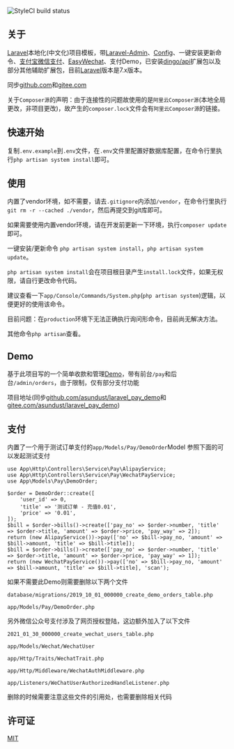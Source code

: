 ![StyleCI build status](https://github.styleci.io/repos/235053411/shield) 

## 关于

[Laravel](https://github.com/laravel/laravel)本地化(中文化)项目模板，带[Laravel-Admin](https://github.com/z-song/laravel-admin)、[Config](https://github.com/laravel-admin-extensions/config)、一键安装更新命令、[支付宝微信支付](https://github.com/yansongda/laravel-pay)、[EasyWechat](https://github.com/w7corp/easywechat)、支付Demo，已安装[dingo/api](https://github.com/dingo/api)扩展包以及部分其他辅助扩展包，目前[Laravel](https://github.com/laravel/laravel)版本是7.x版本。

同步[github.com](https://github.com/asundust/laravel_new)和[gitee.com](https://gitee.com/asundust/laravel_new)


关于`Composer源`的声明：由于连接性的问题故使用的是`阿里云Composer源`(本地全局更改，非项目更改)，故产生的`composer.lock`文件会有`阿里云Composer源`的链接。


## 快速开始

复制`.env.example`到`.env`文件，在`.env`文件里配置好数据库配置，在命令行里执行`php artisan system install`即可。


## 使用

内置了vendor环境，如不需要，请去`.gitignore`内添加`/vendor`，在命令行里执行`git rm -r --cached ./vendor`，然后再提交到git库即可。

如果需要使用内置vendor环境，请在开发前更新一下环境，执行`composer update`即可。


一键安装/更新命令 `php artisan system install`，`php artisan system update`。

`php artisan system install`会在项目根目录产生`install.lock`文件，如果无权限，请自行更改命令代码。

建议查看一下`app/Console/Commands/System.php`(`php artisan system`)逻辑，以便更好的使用该命令。

目前问题：在`production`环境下无法正确执行询问形命令，目前尚无解决方法。

其他命令`php artisan`查看。

## Demo

基于此项目写的一个简单收款和管理[Demo](https://pay.leeay.com/pay)，带有前台`/pay`和后台`/admin/orders`，由于限制，仅有部分支付功能

项目地址(同步[github.com/asundust/laravel_pay_demo](https://github.com/asundust/laravel_pay_demo)和[gitee.com/asundust/laravel_pay_demo](https://gitee.com/asundust/laravel_pay_demo))


## 支付

内置了一个用于测试订单支付的`app/Models/Pay/DemoOrder`Model
参照下面的可以发起测试支付
```
use App\Http\Controllers\Service\Pay\AlipayService;
use App\Http\Controllers\Service\Pay\WechatPayService;
use App\Models\Pay\DemoOrder;
```
```
$order = DemoOrder::create([
    'user_id' => 0,
    'title' => '测试订单 - 充值0.01',
    'price' => '0.01',
]);
$bill = $order->bills()->create(['pay_no' => $order->number, 'title' => $order->title, 'amount' => $order->price, 'pay_way' => 2]);
return (new AlipayService())->pay(['no' => $bill->pay_no, 'amount' => $bill->amount, 'title' => $bill->title]);
$bill = $order->bills()->create(['pay_no' => $order->number, 'title' => $order->title, 'amount' => $order->price, 'pay_way' => 1]);
return (new WechatPayService())->pay(['no' => $bill->pay_no, 'amount' => $bill->amount, 'title' => $bill->title], 'scan');
```

如果不需要此Demo则需要删除以下两个文件

`database/migrations/2019_10_01_000000_create_demo_orders_table.php`

`app/Models/Pay/DemoOrder.php`

另外微信公众号支付涉及了网页授权登陆，这边额外加入了以下文件

`2021_01_30_000000_create_wechat_users_table.php`

`app/Models/Wechat/WechatUser`

`app/Http/Traits/WechatTrait.php`

`app/Http/Middleware/WechatAuthMiddleware.php`

`app/Listeners/WeChatUserAuthorizedHandleListener.php`

删除的时候需要注意这些文件的引用处，也需要删除相关代码

## 许可证
[MIT](https://opensource.org/licenses/MIT)
